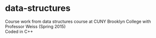 # data-structures
Course work from data structures course at CUNY Brooklyn College with Professor Weiss (Spring 2015)
<br>Coded in C++

